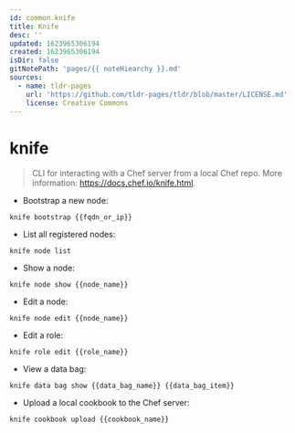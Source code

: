 ```yaml
---
id: common.knife
title: Knife
desc: ''
updated: 1623965306194
created: 1623965306194
isDir: false
gitNotePath: 'pages/{{ noteHiearchy }}.md'
sources:
  - name: tldr-pages
    url: 'https://github.com/tldr-pages/tldr/blob/master/LICENSE.md'
    license: Creative Commons
---
```

# knife

> CLI for interacting with a Chef server from a local Chef repo.
> More information: <https://docs.chef.io/knife.html>.

- Bootstrap a new node:

`knife bootstrap {{fqdn_or_ip}}`

- List all registered nodes:

`knife node list`

- Show a node:

`knife node show {{node_name}}`

- Edit a node:

`knife node edit {{node_name}}`

- Edit a role:

`knife role edit {{role_name}}`

- View a data bag:

`knife data bag show {{data_bag_name}} {{data_bag_item}}`

- Upload a local cookbook to the Chef server:

`knife cookbook upload {{cookbook_name}}`

